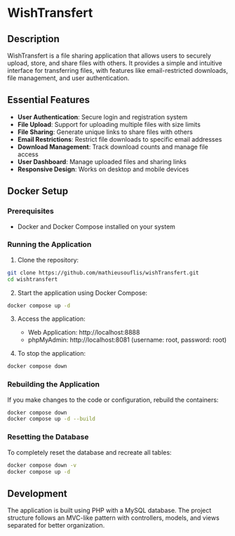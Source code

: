 # WishTransfert

## Description
WishTransfert is a file sharing application that allows users to securely upload, store, and share files with others. It provides a simple and intuitive interface for transferring files, with features like email-restricted downloads, file management, and user authentication.

## Essential Features
- **User Authentication**: Secure login and registration system
- **File Upload**: Support for uploading multiple files with size limits
- **File Sharing**: Generate unique links to share files with others
- **Email Restrictions**: Restrict file downloads to specific email addresses
- **Download Management**: Track download counts and manage file access
- **User Dashboard**: Manage uploaded files and sharing links
- **Responsive Design**: Works on desktop and mobile devices

## Docker Setup

### Prerequisites
- Docker and Docker Compose installed on your system

### Running the Application

1. Clone the repository:
```bash
git clone https://github.com/mathieusouflis/wishTransfert.git
cd wishtransfert
```

2. Start the application using Docker Compose:
```bash
docker compose up -d
```

3. Access the application:
   - Web Application: http://localhost:8888
   - phpMyAdmin: http://localhost:8081 (username: root, password: root)

4. To stop the application:
```bash
docker compose down
```

### Rebuilding the Application
If you make changes to the code or configuration, rebuild the containers:
```bash
docker compose down
docker compose up -d --build
```

### Resetting the Database
To completely reset the database and recreate all tables:
```bash
docker compose down -v
docker compose up -d
```

## Development
The application is built using PHP with a MySQL database. The project structure follows an MVC-like pattern with controllers, models, and views separated for better organization.